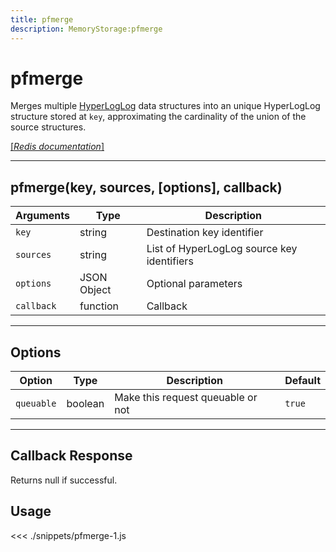 ```yaml
---
title: pfmerge
description: MemoryStorage:pfmerge
---
```


# pfmerge

Merges multiple [HyperLogLog](https://en.wikipedia.org/wiki/HyperLogLog) data structures into an unique HyperLogLog structure stored at `key`, approximating the cardinality of the union of the source structures.

[[_Redis documentation_]](https://redis.io/commands/pfmerge)

---

## pfmerge(key, sources, [options], callback)

| Arguments  | Type        | Description                                |
| ---------- | ----------- | ------------------------------------------ |
| `key`      | string      | Destination key identifier                 |
| `sources`  | string      | List of HyperLogLog source key identifiers |
| `options`  | JSON Object | Optional parameters                        |
| `callback` | function    | Callback                                   |

---

## Options

| Option     | Type    | Description                       | Default |
| ---------- | ------- | --------------------------------- | ------- |
| `queuable` | boolean | Make this request queuable or not | `true`  |

---

## Callback Response

Returns null if successful.

## Usage

<<< ./snippets/pfmerge-1.js
